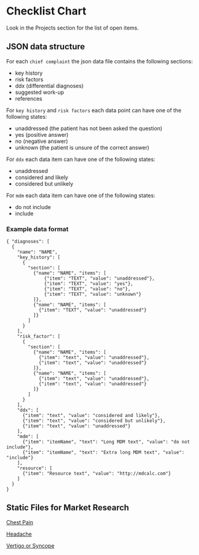 # Checklist Chart

Look in the Projects section for the list of open items.

## JSON data structure

For each `chief complaint` the json data file contains the following sections:

- key history
- risk factors
- ddx (differential diagnoses)
- suggested work-up
- references

For `key history` and `risk factors` each data point can have one of the following states:

- unaddressed (the patient has not been asked the question)
- yes (positive answer)
- no (negative answer)
- unknown (the patient is unsure of the correct answer)

For `ddx` each data item can have one of the following states:

- unaddressed
- considered and likely
- considered but unlikely

For `mdm` each data item can have one of the following states:

- do not include
- include

### Example data format

    { "diagnoses": [
      {
        "name": "NAME",
        "key_history": [
          {
            "section": [
              {"name": "NAME", "items": [
                  {"item": "TEXT", "value": "unaddressed"},
                  {"item": "TEXT", "value": "yes"},
                  {"item": "TEXT", "value": "no"},
                  {"item": "TEXT", "value": "unknown"}
              ]},
              {"name": "NAME", "items": [
                {"item": "TEXT", "value": "unaddressed"}
              ]}
            ]
          }
        ],
        "risk_factor": [
          {
            "section": [
              {"name": "NAME", "items": [
                {"item": "text", "value": "unaddressed"},
                {"item": "text", "value": "unaddressed"}
              ]},
              {"name": "NAME", "items": [
                {"item": "text", "value": "unaddressed"},
                {"item": "text", "value": "unaddressed"}
              ]}
            ]
          }
        ],
        "ddx": [
          {"item": "text", "value": "considered and likely"},
          {"item": "text", "value": "considered but unlikely"},
          {"item": "text", "value": "unaddressed"}
        ],
        "mdm": [
          {"item": "itemName", "text": "Long MDM text", "value": "do not include"},
          {"item": "itemName", "text": "Extra long MDM text", "value": "include"}
        ],
        "resource": [
          {"item": "Resource text", "value": "http://mdcalc.com"}
        ]
      }
    }

## Static Files for Market Research

[Chest Pain](https://ericwilke.github.io/checklistchart/static/checklist-chart-chest-pain.html)

[Headache](https://ericwilke.github.io/checklistchart/static/checklist-chart-headache.html)

[Vertigo or Syncope](https://ericwilke.github.io/checklistchart/static/checklist-chart-vertigo-syncope.html)
